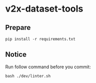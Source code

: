 # v2x-dataset-tools

## Prepare

```shell
pip install -r requirements.txt
```

## Notice

Run follow command before you commit:

```shell
bash ./dev/linter.sh
```
